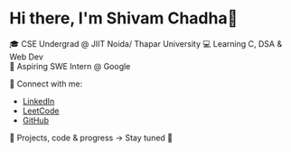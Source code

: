 # Hi there, I'm Shivam Chadha👋

🎓 CSE Undergrad @ JIIT Noida/ Thapar University 
💻 Learning C, DSA & Web Dev  
🎯 Aspiring SWE Intern @ Google

🔗 Connect with me:
- [LinkedIn](https://linkedin.com/in/yourusername)
- [LeetCode](https://leetcode.com/yourusername)
- [GitHub](https://github.com/yourusername)

📌 Projects, code & progress → Stay tuned 🚀


<!--
**Shivam-Chadha7/Shivam-Chadha7** is a ✨ _special_ ✨ repository because its `README.md` (this file) appears on your GitHub profile.

Here are some ideas to get you started:

- 🔭 I’m currently working on ...
- 🌱 I’m currently learning ...
- 👯 I’m looking to collaborate on ...
- 🤔 I’m looking for help with ...
- 💬 Ask me about ...
- 📫 How to reach me: ...
- 😄 Pronouns: ...
- ⚡ Fun fact: ...
-->
